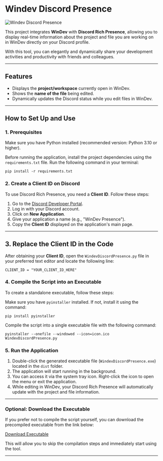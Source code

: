 # Windev Discord Presence

![Windev Discord Presence](https://windev.com/img/2025/develop-10-times-faster.webp)

This project integrates **WinDev** with **Discord Rich Presence**, allowing you to display real-time information about the project and file you are working on in WinDev directly on your Discord profile.

With this tool, you can elegantly and dynamically share your development activities and productivity with friends and colleagues.

---

## Features

- Displays the **project/workspace** currently open in WinDev.
- Shows the **name of the file** being edited.
- Dynamically updates the Discord status while you edit files in WinDev.

---

## How to Set Up and Use

### 1. **Prerequisites**

Make sure you have Python installed (recommended version: Python 3.10 or higher).

Before running the application, install the project dependencies using the `requirements.txt` file. Run the following command in your terminal:

```pip install -r requirements.txt```



### 2. **Create a Client ID on Discord**

To use Discord Rich Presence, you need a **Client ID**. Follow these steps:

1. Go to the [Discord Developer Portal](https://discord.com/developers/applications).
2. Log in with your Discord account.
3. Click on **New Application**.
4. Give your application a name (e.g., "WinDev Presence").
5. Copy the **Client ID** displayed on the application's main page.

---

## 3. **Replace the Client ID in the Code**

After obtaining your **Client ID**, open the `WindevDiscordPresence.py` file in your preferred text editor and locate the following line:


```CLIENT_ID = "YOUR_CLIENT_ID_HERE"```

### 4. **Compile the Script into an Executable**

To create a standalone executable, follow these steps:

Make sure you have `pyinstaller` installed. If not, install it using the command:

`pip install pyinstaller`

Compile the script into a single executable file with the following command:

`pyinstaller --onefile --windowed --icon=icon.ico WindevDiscordPresence.py`

### 5. **Run the Application**

1. Double-click the generated executable file (`WindevDiscordPresence.exe`) located in the `dist` folder.
2. The application will start running in the background.
3. You can access it via the system tray icon. Right-click the icon to open the menu or exit the application.
4. While editing in WinDev, your Discord Rich Presence will automatically update with the project and file information.

---

### Optional: **Download the Executable**

If you prefer not to compile the script yourself, you can download the precompiled executable from the link below:

[Download Executable](https://github.com/fmartns/WindevDiscordPresence/releases/download/Alpha/WindevDiscordPresence.exe)

This will allow you to skip the compilation steps and immediately start using the tool.

---
